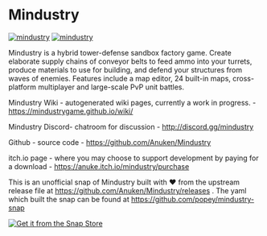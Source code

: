 # Mindustry

[![mindustry](https://snapcraft.io/mindustry/badge.svg)](https://snapcraft.io/mindustry)
[![mindustry](https://snapcraft.io/mindustry/trending.svg?name=0)](https://snapcraft.io/mindustry)

Mindustry is a hybrid tower-defense sandbox factory game. Create elaborate supply chains of conveyor belts to feed ammo into your turrets, produce materials to use for building, and defend your structures from waves of enemies. Features include a map editor, 24 built-in maps, cross-platform multiplayer and large-scale PvP unit battles.

Mindustry Wiki - autogenerated wiki pages, currently a work in progress. - https://mindustrygame.github.io/wiki/

Mindustry Discord- chatroom for discussion - http://discord.gg/mindustry

Github - source code - https://github.com/Anuken/Mindustry

itch.io page - where you may choose to support development by paying for a download - https://anuke.itch.io/mindustry/purchase

This is an unofficial snap of Mindustry built with ♥️ from the upstream release file at https://github.com/Anuken/Mindustry/releases . The yaml which built the snap can be found at https://github.com/popey/mindustry-snap

[![Get it from the Snap Store](https://snapcraft.io/static/images/badges/en/snap-store-black.svg)](https://snapcraft.io/mindustry)
